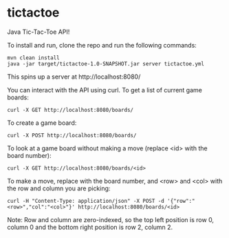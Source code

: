 # tictactoe
Java Tic-Tac-Toe API!

To install and run, clone the repo and run the following commands:
```
mvn clean install
java -jar target/tictactoe-1.0-SNAPSHOT.jar server tictactoe.yml
```

This spins up a server at http://localhost:8080/

You can interact with the API using curl. To get a list of current game boards:
```
curl -X GET http://localhost:8080/boards/
```

To create a game board:
```
curl -X POST http://localhost:8080/boards/
```

To look at a game board without making a move (replace \<id\> with the board number):
```
curl -X GET http://localhost:8080/boards/<id>
```

To make a move, replace <id> with the board number, and \<row\> and \<col\> with the row and column you are picking:
```
curl -H "Content-Type: application/json" -X POST -d '{"row":"<row>","col":"<col>"}' http://localhost:8080/boards/<id>
```

Note: Row and column are zero-indexed, so the top left position is row 0, column 0 and the bottom right position
is row 2, column 2.
